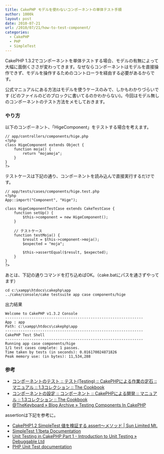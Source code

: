 ```yaml
---
title: CakePHP モデルを使わないコンポーネントの単体テスト手順
author: 1000k
layout: post
date: 2010-07-21
url: /2010/07/21/how-to-test-component/
categories:
  - CakePHP
  - PHP
  - SimpleTest
---
```

CakePHP 1.3.2でコンポーネントを単体テストする場合、モデルの有無によって大幅に面倒くささが変わってきます。なぜならコンポーネントはモデルを直接操作できず、モデルを操作するためのコントローラを経由する必要があるからです。

公式マニュアルにある方法はモデルを使うケースのみで、しかもわかりづらいです (どのファイルのどのブロックに書いてるのかわからない)。今回はモデル無しのコンポーネントのテスト方法をメモしておきます。

<!--more-->

### やり方

以下のコンポーネント、「HigeComponent」をテストする場合を考えます。

```
// app/controllers/components/hige.php
<?php
class HigeComponent extends Object {
    function moja() {
        return "mojamoja";
    }
}
?>
```


テストケースは下記の通り、コンポーネントを読み込んで直接実行するだけです。

```
// app/tests/cases/components/hige.test.php
<?php
App::import("Component", "Hige");

class HigeComponentTestCase extends CakeTestCase {
    function setUp() {
        $this->component = new HigeComponent();
    }

    // テストケース
    function testMoja() {
        $result = $this->component->moja();
        $expected = "moja";

        $this->assertEqual($result, $expected);
    }
}
?>
```


あとは、下記の通りコマンドを打ち込めばOK。（cake.batにパスを通さずやってます）

```
cd c:\xampp\htdocs\cakephp\app
../cake/console/cake testsuite app case components/hige
```


出力結果

```
Welcome to CakePHP v1.3.2 Console
---------------------------------------------------------------
App : app
Path: c:\xampp\htdocs\cakephp\app
---------------------------------------------------------------
CakePHP Test Shell
---------------------------------------------------------------
Running app case components/hige
1/1 test cases complete: 1 passes.
Time taken by tests (in seconds): 0.016170024871826
Peak memory use: (in bytes): 11,534,288
```


### 参考

  * [コンポーネントのテスト :: テスト(Testing) :: CakePHPによる作業の定石 :: マニュアル :: 1.3コレクション :: The Cookbook](http://book.cakephp.org/ja/view/1216/Testing-components)
  * [コンポーネントの設定 :: コンポーネント :: CakePHPによる開発 :: マニュアル :: 1.3コレクション :: The Cookbook](http://book.cakephp.org/ja/view/995/Configuring-Components)
  * [@TheKeyboard » Blog Archive » Testing Components In CakePHP](http://www.littlehart.net/atthekeyboard/2007/06/26/testing-components-in-cakephp/)

assertionは下記を参考に。

  * [CakePHP1.2 SimpleTest 値を検証する assert～メソッド | Sun Limited Mt.](http://www.syuhari.jp/blog/archives/438)
  * [SimpleTest 1.1beta Documentation](http://simpletest.org/api/)
  * [Unit Testing in CakePHP Part 1 - Introduction to Unit Testing » Debuggable Ltd](http://www.debuggable.com/posts/unit-testing-in-cakephp-part-1---introduction-to-unit-testing:48102610-c5d0-4398-a010-76974834cda3)
  * [PHP Unit Test documentation](http://simpletest.sourceforge.net/en/unit_test_documentation.html)